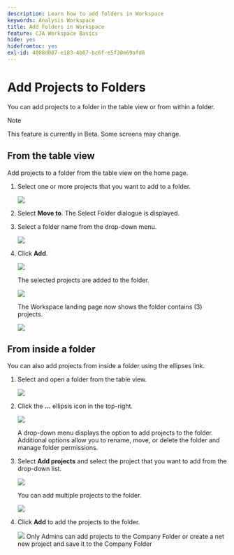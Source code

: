 ```yaml
---
description: Learn how to add folders in Workspace
keywords: Analysis Workspace
title: Add Folders in Workspace
feature: CJA Workspace Basics
hide: yes
hidefromtoc: yes
exl-id: 4008d087-e183-4b07-bc6f-e5f30e69afd8
---
```

# Add Projects to Folders

You can add projects to a folder in the table view or from within a folder.

>[!NOTE]
>
>This feature is currently in Beta. Some screens may change.

## From the table view

Add projects to a folder from the table view on the home page.

1.  Select one or more projects that you want to add to a folder.

    ![](/help/analysis-workspace/build-workspace-project/assets/move-tv-selected.png)

1.  Select **Move to**. The Select Folder dialogue is displayed.

1.  Select a folder name from the drop-down menu.

    ![](/help/analysis-workspace/build-workspace-project/assets/move-select-folder.png)

1.  Click **Add**.

    ![](/help/analysis-workspace/build-workspace-project/assets/move-add.png)

    The selected projects are added to the folder.

    ![](/help/analysis-workspace/build-workspace-project/assets/move-projects-added.png)

    The Workspace landing page now shows the folder contains (3) projects.

    ![](/help/analysis-workspace/build-workspace-project/assets/move-folders-updated.png)

## From inside a folder

You can also add projects from inside a folder using the ellipses link.

1.  Select and open a folder from the table view.

    ![](/help/analysis-workspace/build-workspace-project/assets/move-open-folder.png)

1.  Click the **...** ellipsis icon in the top-right.

    ![](/help/analysis-workspace/build-workspace-project/assets/add-projects-elipsis.png)

    A drop-down menu displays the option to add projects to the folder. Additional options allow you to rename, move, or delete the folder and manage folder permissions.

1.  Select **Add projects** and select the project that you want to add     from the drop-down list.

    ![](/help/analysis-workspace/build-workspace-project/assets/select-add-projects.png)

    You can add multiple projects to the folder.

    ![](/help/analysis-workspace/build-workspace-project/assets/move-add-multiple-projects.png)

1.  Click **Add** to add the projects to the folder.

    ![](/help/analysis-workspace/build-workspace-project/assets/move-added-items.png)
Only Admins can add projects to the Company Folder or create a net new project and save it to the Company Folder
